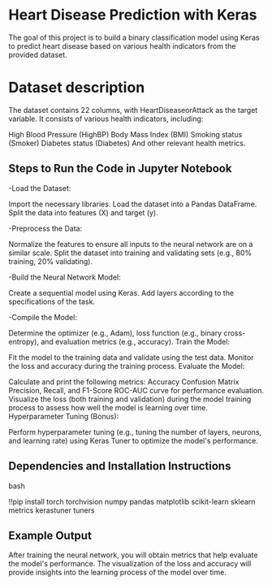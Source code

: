 
# Heart Disease Prediction with Keras

The goal of this project is to build a binary classification model using Keras to predict heart disease based on various health indicators from the provided dataset.



# Dataset description

The dataset contains 22 columns, with HeartDiseaseorAttack as the target variable. It consists of various health indicators, including:

High Blood Pressure (HighBP)
Body Mass Index (BMI)
Smoking status (Smoker)
Diabetes status (Diabetes)
And other relevant health metrics.



## Steps to Run the Code in Jupyter Notebook

-Load the Dataset:

Import the necessary libraries.
Load the dataset into a Pandas DataFrame.
Split the data into features (X) and target (y).

-Preprocess the Data:

Normalize the features to ensure all inputs to the neural network are on a similar scale.
Split the dataset into training and validating sets (e.g., 80% training, 20% validating).

-Build the Neural Network Model:

Create a sequential model using Keras.
Add layers according to the specifications of the task.

-Compile the Model:

Determine the optimizer (e.g., Adam), loss function (e.g., binary cross-entropy), and evaluation metrics (e.g., accuracy).
Train the Model:

Fit the model to the training data and validate using the test data.
Monitor the loss and accuracy during the training process.
Evaluate the Model:

Calculate and print the following metrics:
Accuracy
Confusion Matrix
Precision, Recall, and F1-Score
ROC-AUC curve for performance evaluation.
Visualize the loss (both training and validation) during the model training process to assess how well the model is learning over time.
Hyperparameter Tuning (Bonus):

Perform hyperparameter tuning (e.g., tuning the number of layers, neurons, and learning rate) using Keras Tuner to optimize the model's performance.
## Dependencies and Installation Instructions
bash

!!pip install torch torchvision numpy pandas matplotlib scikit-learn sklearn metrics kerastuner tuners

## Example Output

After training the neural network, you will obtain metrics that help evaluate the model's performance. The visualization of the loss and accuracy will provide insights into the learning process of the model over time.
